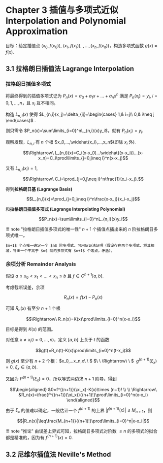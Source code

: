 # Chapter 3 插值与多项式近似 Interpolation and Polynomial Approximation
目标：给定插值点 $(x_0,f(x_0)),\ (x_1,f(x_1)),\ ,...,(x_n,f(x_n))$，构造多项式函数 $g(x)\approx f(x)$.

## 3.1 拉格朗日插值法 Lagrange Interpolation
### 拉格朗日插值多项式
将最终得到的插值多项式记为 $P_n(x)=a_0+a_1x+...+a_nx^n$ 满足 $P_n(x_i)=y_i,\ i=0,1,...,n$，且 $x_i$ 互不相同。

构造 $L_{n,i}(x)$ 使得 $L_{n,i}(x_j)=\delta_{ij}=\begin{cases} 1,& i=j\\ 0,& i\neq j \end{cases}$ .

则只需令 $P_n(x)=\sum\limits_{i=0}^nL_{n,i}(x)y_i$，就有 $P_n(x_i)=y_i$.

观察发现，$L_{n,i}$ 有 $n$ 个根 $x_0,...,\widehat{x_i},...,x_n$(即除 $x_i$ 外). 

$$\Rightarrow\ L_{n,i}(x)=C_i(x-x_0)...\widehat{(x-x_i)}...(x-x_n)=C_i\prod\limits_{j=0,j\neq i}^n(x-x_j)$$

又有 $L_{n,i}(x_i)=1$,

$$\Rightarrow\ C_i=\prod_{j=0,j\neq i}^n\frac{1}{x_i-x_j}.$$

得到**拉格朗日基 (Lagrange Basis)**

$$L_{n,i}(x)=\prod_{j=0,j\neq i}^n\frac{x-x_j}{x_i-x_j}$$

和**拉格朗日插值多项式 (Lagrange Interpolating Polynomial)**

$$P_n(x)=\sum\limits_{i=0}^nL_{n,i}(x)y_i$$

!!! note "拉格朗日插值多项式的唯一性"
    $n+1$ 个插值点插出来的 $n$ 阶拉格朗日多项式唯一。
    
    $n+1$ 个点唯一确定一个 $n$ 阶多项式，可用反证法证明（假设存在两个多项式，将其相减，导出一个不高于 $n$ 阶的多项式有 $n+1$ 个零点，矛盾）。


### 余项分析 Remainder Analysis

假设 $a\leq x_0<x_1<...<x_n\leq b$ 且 $f\in C^{n+1}[a, b]$.

考虑截断误差，余项

$$R_n(x)=f(x)-P_n(x)$$

可知 $R_n(x)$ 有至少 $n+1$ 个根

$$\Rightarrow\ R_n(x)=K(x)\prod\limits_{i=0}^n(x-x_i)$$

目标是得到 $K(x)$ 的范围。

对任意 $x\neq x_i(i=0,...,n)$，定义 $[a,b]$ 上关于 $t$ 的函数

$$g(t)=R_n(t)-K(x)\prod\limits_{i=0}^n(t-x_i)$$

则 $g(x)$ 至少有 $n+2$ 个根：$x_0,...x_n,x\ \ $  $\ \ \Rightarrow\ \ $  $\ g^{(n+1)}(\xi_x)=0,\ \xi_x\in(a,b)$.

又因为 $P^{(n+1)}(\xi_x)=0$，所以等式两边求 $n+1$ 阶导，得到

$$\begin{aligned}
&0=f^{(n+1)}(\xi_x)-K(x)\times (n+1)! \\
\\
\Rightarrow\ &R_n(x)=\frac{f^{(n+1)}(\xi_x)}{(n+1)!}\prod\limits_{i=0}^n(x-x_i)
\end{aligned}$$

由于 $\xi_x$ 的值难以确定，一般估计一个 $f^{(n+1)}$ 的上界 $|f^{(n+1)}(x)|\leq M_{n+1}$，则

$$|R_n(x)|\leq\frac{M_{n+1}}{(n+1)!}\prod\limits_{i=0}^n|x-x_i|$$

!!! note "推论"
    由误差上界式可知，拉格朗日多项式对阶数 $\leq n$ 的多项式的拟合都是精准的，因为有 $f^{(n+1)}(x)=0$.

## 3.2 尼维尔插值法 Neville's Method
